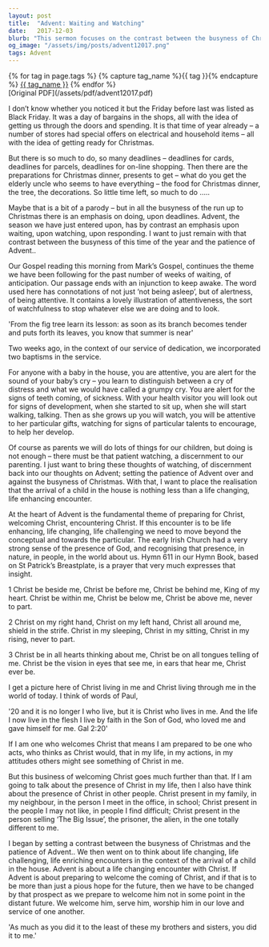 ```yaml
---
layout: post
title:  "Advent: Waiting and Watching"
date:   2017-12-03
blurb: "This sermon focuses on the contrast between the busyness of Christmas and the patience of Advent. It emphasizes the importance of attentiveness and discernment in our spiritual lives, particularly in the Advent season. The sermon also highlights the theme of Christ's presence in our lives and in others, urging us to see and serve Christ in everyone we encounter."
og_image: "/assets/img/posts/advent12017.png"
tags: Advent
---    
```

<div class="tag-pills">
  {% for tag in page.tags %}
    {% capture tag_name %}{{ tag }}{% endcapture %}
    <a href="{{ site.baseurl }}/tag/{{ tag_name }}" class="tag-pill">{{ tag_name }}</a>
  {% endfor %}
</div>
[Original PDF](/assets/pdf/advent12017.pdf)

I don’t know whether you noticed it but the Friday before last was listed as Black Friday. It was a day of bargains in the shops, all with the idea of getting us through the doors and spending. It is that time of year already – a number of stores had special offers on electrical and household items – all with the idea of getting ready for Christmas.

But there is so much to do, so many deadlines – deadlines for cards, deadlines for parcels, deadlines for on-line shopping. Then there are the preparations for Christmas dinner, presents to get – what do you get the elderly uncle who seems to have everything – the food for Christmas dinner, the tree, the decorations. So little time left, so much to do …..

Maybe that is a bit of a parody – but in all the busyness of the run up to Christmas there is an emphasis on doing, upon deadlines. Advent, the season we have just entered upon, has by contrast an emphasis upon waiting, upon watching, upon responding. I want to just remain with that contrast between the busyness of this time of the year and the patience of Advent..

Our Gospel reading this morning from Mark’s Gospel, continues the theme we have been following for the past number of weeks of waiting, of anticipation. Our passage ends with an injunction to keep awake. The word used here has connotations of not just ‘not being asleep’, but of alertness, of being attentive. It contains a lovely illustration of attentiveness, the sort of watchfulness to stop whatever else we are doing and to look.

'From the fig tree learn its lesson: as soon as its branch becomes tender and puts forth its leaves, you know that summer is near'

Two weeks ago, in the context of our service of dedication, we incorporated two baptisms in the service.

For anyone with a baby in the house, you are attentive, you are alert for the sound of your baby’s cry – you learn to distinguish between a cry of distress and what we would have called a grumpy cry. You are alert for the signs of teeth coming, of sickness. With your health visitor you will look out for signs of development, when she started to sit up, when she will start walking, talking. Then as she grows up you will watch, you will be attentive to her particular gifts, watching for signs of particular talents to encourage, to help her develop.

Of course as parents we will do lots of things for our children, but doing is not enough – there must be that patient watching, a discernment to our parenting. I just want to bring these thoughts of watching, of discernment back into our thoughts on Advent; setting the patience of Advent over and against the busyness of Christmas. With that, I want to place the realisation that the arrival of a child in the house is nothing less than a life changing, life enhancing encounter.

At the heart of Advent is the fundamental theme of preparing for Christ, welcoming Christ, encountering Christ. If this encounter is to be life enhancing, life changing, life challenging we need to move beyond the conceptual and towards the particular. The early Irish Church had a very strong sense of the presence of God, and recognising that presence, in nature, in people, in the world about us. Hymn 611 in our Hymn Book, based on St Patrick’s Breastplate, is a prayer that very much expresses that insight.

1 Christ be beside me,
Christ be before me,
Christ be behind me,
King of my heart.
Christ be within me,
Christ be below me,
Christ be above me,
never to part.

2 Christ on my right hand,
Christ on my left hand,
Christ all around me,
shield in the strife.
Christ in my sleeping,
Christ in my sitting,
Christ in my rising,
never to part.

3 Christ be in all hearts thinking about me,
Christ be on all tongues telling of me.
Christ be the vision in eyes that see me,
in ears that hear me,
Christ ever be.

I get a picture here of Christ living in me and Christ living through me in the world of today. I think of words of Paul,

'20 and it is no longer I who live, but it is Christ who lives in me. And the life I now live in the flesh I live by faith in the Son of God, who loved me and gave himself for me. Gal 2:20'

If I am one who welcomes Christ that means I am prepared to be one who acts, who thinks as Christ would, that in my life, in my actions, in my attitudes others might see something of Christ in me.

But this business of welcoming Christ goes much further than that. If I am going to talk about the presence of Christ in my life, then I also have think about the presence of Christ in other people. Christ present in my family, in my neighbour, in the person I meet in the office, in school; Christ present in the people I may not like, in people I find difficult; Christ present in the person selling ‘The Big Issue’, the prisoner, the alien, in the one totally different to me.

I began by setting a contrast between the busyness of Christmas and the patience of Advent.. We then went on to think about life changing, life challenging, life enriching encounters in the context of the arrival of a child in the house. Advent is about a life changing encounter with Christ. If Advent is about preparing to welcome the coming of Christ, and if that is to be more than just a pious hope for the future, then we have to be changed by that prospect as we prepare to welcome him not in some point in the distant future. We welcome him, serve him, worship him in our love and service of one another.

'As much as you did it to the least of these my brothers and sisters, you did it to me.'

